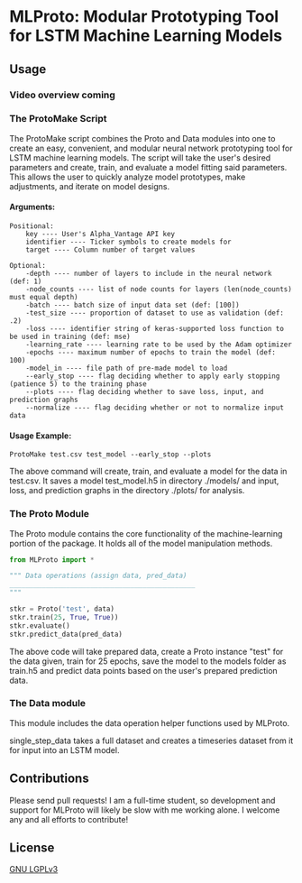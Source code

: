 # MLProto: Modular Prototyping Tool for LSTM Machine Learning Models

## Usage

### Video overview coming

### The ProtoMake Script

The ProtoMake script combines the Proto and Data modules into one to create an easy, convenient, and modular neural network prototyping tool for LSTM machine learning models. The script will take the user's desired parameters and create, train, and evaluate a model fitting said parameters. This allows the user to quickly analyze model prototypes, make adjustments, and iterate on model designs.

#### Arguments:
    Positional:
        key ---- User's Alpha_Vantage API key
        identifier ---- Ticker symbols to create models for
        target ---- Column number of target values

    Optional:
        -depth ---- number of layers to include in the neural network (def: 1)
        -node_counts ---- list of node counts for layers (len(node_counts) must equal depth)
        -batch ---- batch size of input data set (def: [100])
        -test_size ---- proportion of dataset to use as validation (def: .2)
        -loss ---- identifier string of keras-supported loss function to be used in training (def: mse)
        -learning_rate ---- learning rate to be used by the Adam optimizer
        -epochs ---- maximum number of epochs to train the model (def: 100)
        -model_in ---- file path of pre-made model to load
        --early_stop ---- flag deciding whether to apply early stopping (patience 5) to the training phase
        --plots ---- flag deciding whether to save loss, input, and prediction graphs
        --normalize ---- flag deciding whether or not to normalize input data

#### Usage Example:
    ProtoMake test.csv test_model --early_stop --plots

The above command will create, train, and evaluate a model for the data in test.csv. It saves a model test_model.h5 in directory ./models/ and input, loss, and prediction graphs in the directory ./plots/ for analysis.

### The Proto Module

The Proto module contains the core functionality of the machine-learning portion of the package. It holds all of the model manipulation methods.

```Python
from MLProto import *

""" Data operations (assign data, pred_data)
______________________________________________
"""

stkr = Proto('test', data)
stkr.train(25, True, True))
stkr.evaluate()
stkr.predict_data(pred_data)
```
The above code will take prepared data, create a Proto instance "test" for the data given, train for 25 epochs, save the model to the models folder as train.h5 and predict data points based on the user's prepared prediction data.

### The Data module

This module includes the data operation helper functions used by MLProto.

single_step_data takes a full dataset and creates a timeseries dataset from it for input into an LSTM model.

## Contributions

Please send pull requests! I am a full-time student, so development and support for MLProto will likely be slow with me working alone. I welcome any and all efforts to contribute!

## License

[GNU LGPLv3](https://choosealicense.com/licenses/lgpl-3.0/)